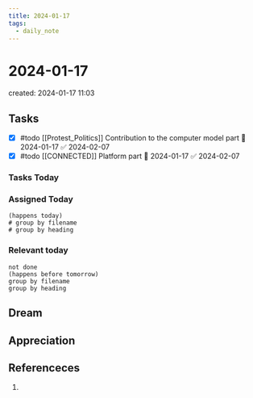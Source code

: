 ```yaml
---
title: 2024-01-17
tags:
  - daily_note
---
```

# 2024-01-17
created: 2024-01-17 11:03

## Tasks

- [x] #todo [[Protest_Politics]] Contribution to the computer model part 🛫 2024-01-17 ✅ 2024-02-07
- [x] #todo [[CONNECTED]] Platform part 🛫 2024-01-17 ✅ 2024-02-07
### Tasks Today

### Assigned Today
```tasks
(happens today)
# group by filename
# group by heading
```
	
### Relevant today
```tasks
not done
(happens before tomorrow)
group by filename
group by heading
```

## Dream

## Appreciation

## Referenceces
1. 
